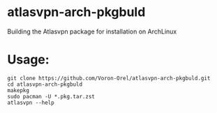 # atlasvpn-arch-pkgbuld
Building the Atlasvpn package for installation on ArchLinux

# Usage:
```
git clone https://github.com/Voron-Orel/atlasvpn-arch-pkgbuld.git
cd atlasvpn-arch-pkgbuld
makepkg
sudo pacman -U *.pkg.tar.zst 
atlasvpn --help
```

